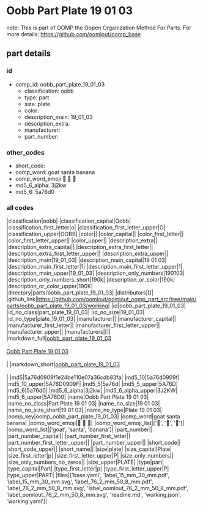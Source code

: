 # Oobb Part Plate 19 01 03  

note: This is part of OOMP the Oopen Organization Method For Parts. For more details: https://github.com/oomlout/oomp_base

##  part details





### id
* oomp_id: oobb_part_plate_19_01_03
  * classification: oobb
  * type: part
  * size: plate
  * color: 
  * description_main: 19_01_03
  * description_extra: 
  * manufacturer: 
  * part_number: 

### other_codes
* short_code: 
* oomp_word: goat santa banana
* oomp_word_emoji :goat: :santa: :banana:
* md5_6_alpha: 3j2kw
* md5_6: 5a76d0

### all codes 
|classification|oobb|
|classification_capital|Oobb|
|classification_first_letter|o|
|classification_first_letter_upper|O|
|classification_upper|OOBB|
|color||
|color_capital||
|color_first_letter||
|color_first_letter_upper||
|color_upper||
|description_extra||
|description_extra_capital||
|description_extra_first_letter||
|description_extra_first_letter_upper||
|description_extra_upper||
|description_main|19_01_03|
|description_main_capital|19 01 03|
|description_main_first_letter|1|
|description_main_first_letter_upper|1|
|description_main_upper|19_01_03|
|description_only_numbers|190103|
|description_only_numbers_short|190k|
|description_or_color|190k|
|description_or_color_upper|190K|
|directory|parts/oobb_part_plate_19_01_03|
|distributors|[]|
|github_link|https://github.com/oomlout/oomlout_oomp_part_src/tree/main/parts/oobb_part_plate_19_01_03/working|
|id|oobb_part_plate_19_01_03|
|id_no_class|part_plate_19_01_03|
|id_no_size|19_01_03|
|id_no_type|plate_19_01_03|
|manufacturer||
|manufacturer_capital||
|manufacturer_first_letter||
|manufacturer_first_letter_upper||
|manufacturer_upper||
|manufacturers|[]|
|markdown_full|[oobb_part_plate_19_01_03](https://github.com/oomlout/oomlout_oomp_part_src/tree/main/parts/oobb_part_plate_19_01_03/working)<br>[](https://github.com/oomlout/oomlout_oomp_part_src/tree/main/parts/oobb_part_plate_19_01_03/working)<br>[Oobb Part Plate 19 01 03](https://github.com/oomlout/oomlout_oomp_part_src/tree/main/parts/oobb_part_plate_19_01_03/working)<br><br>|
|markdown_short|[oobb_part_plate_19_01_03](https://github.com/oomlout/oomlout_oomp_part_src/tree/main/parts/oobb_part_plate_19_01_03/working)<br><br>|
|md5|5a76d0909f1e24be110e07a36cdb83fa|
|md5_10|5a76d0909f|
|md5_10_upper|5A76D0909F|
|md5_5|5a76d|
|md5_5_upper|5A76D|
|md5_6|5a76d0|
|md5_6_alpha|3j2kw|
|md5_6_alpha_upper|3J2KW|
|md5_6_upper|5A76D0|
|name|Oobb Part Plate 19 01 03|
|name_no_class|Part Plate 19 01 03|
|name_no_size|19 01 03|
|name_no_size_short|19 01 03|
|name_no_type|Plate 19 01 03|
|oomp_key|oomp_oobb_part_plate_19_01_03|
|oomp_word|goat santa banana|
|oomp_word_emoji|:goat: :santa: :banana:|
|oomp_word_emoji_list|[':goat:', ':santa:', ':banana:']|
|oomp_word_list|['goat', 'santa', 'banana']|
|part_number||
|part_number_capital||
|part_number_first_letter||
|part_number_first_letter_upper||
|part_number_upper||
|short_code||
|short_code_upper||
|short_name||
|size|plate|
|size_capital|Plate|
|size_first_letter|p|
|size_first_letter_upper|P|
|size_only_numbers||
|size_only_numbers_no_zeros||
|size_upper|PLATE|
|type|part|
|type_capital|Part|
|type_first_letter|p|
|type_first_letter_upper|P|
|type_upper|PART|
|files|['base.yaml', 'label_15_mm_30_mm.pdf', 'label_15_mm_30_mm.svg', 'label_76_2_mm_50_8_mm.pdf', 'label_76_2_mm_50_8_mm.svg', 'label_oomlout_76_2_mm_50_8_mm.pdf', 'label_oomlout_76_2_mm_50_8_mm.svg', 'readme.md', 'working.json', 'working.yaml']|
